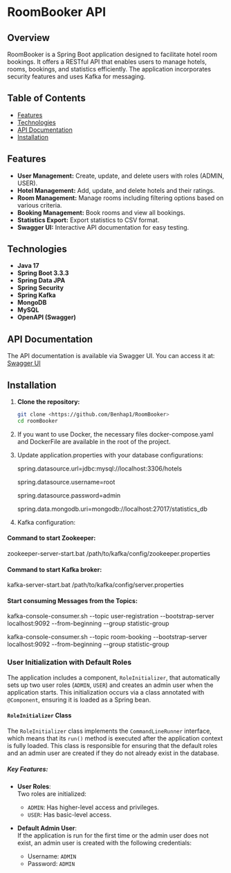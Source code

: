 # RoomBooker API

## Overview

RoomBooker is a Spring Boot application designed to facilitate hotel room bookings. It offers a RESTful API that enables users to manage hotels, rooms, bookings, and statistics efficiently. The application incorporates security features and uses Kafka for messaging.

## Table of Contents

- [Features](#features)
- [Technologies](#technologies)
- [API Documentation](#api-documentation)
- [Installation](#installation)


## Features

- **User Management:** Create, update, and delete users with roles (ADMIN, USER).
- **Hotel Management:** Add, update, and delete hotels and their ratings.
- **Room Management:** Manage rooms including filtering options based on various criteria.
- **Booking Management:** Book rooms and view all bookings.
- **Statistics Export:** Export statistics to CSV format.
- **Swagger UI:** Interactive API documentation for easy testing.

## Technologies

- **Java 17**
- **Spring Boot 3.3.3**
- **Spring Data JPA**
- **Spring Security**
- **Spring Kafka**
- **MongoDB**
- **MySQL**
- **OpenAPI (Swagger)**

## API Documentation

The API documentation is available via Swagger UI. You can access it at:
[Swagger UI](http://localhost:8080/swagger-ui/index.html)



## Installation

1. **Clone the repository:**
   ```bash
   git clone <https://github.com/Benhap1/RoomBooker>
   cd roomBooker

2. If you want to use Docker, the necessary files docker-compose.yaml and DockerFile are available in the root of the project.

3. Update application.properties with your database configurations:

    spring.datasource.url=jdbc:mysql://localhost:3306/hotels

    spring.datasource.username=root

    spring.datasource.password=admin

    spring.data.mongodb.uri=mongodb://localhost:27017/statistics_db

4. Kafka configuration:

#### Command to start Zookeeper:
    
zookeeper-server-start.bat /path/to/kafka/config/zookeeper.properties
    
#### Command to start Kafka broker:
    
kafka-server-start.bat /path/to/kafka/config/server.properties
    
#### Start consuming Messages from the Topics:
    
kafka-console-consumer.sh --topic user-registration --bootstrap-server localhost:9092 --from-beginning --group statistic-group
    
kafka-console-consumer.sh --topic room-booking --bootstrap-server localhost:9092 --from-beginning --group statistic-group



### User Initialization with Default Roles

The application includes a component, `RoleInitializer`, that automatically sets up two user roles (`ADMIN`, `USER`) and creates an admin user when the application starts. This initialization occurs via a class annotated with `@Component`, ensuring it is loaded as a Spring bean.

#### `RoleInitializer` Class

The `RoleInitializer` class implements the `CommandLineRunner` interface, which means that its `run()` method is executed after the application context is fully loaded. This class is responsible for ensuring that the default roles and an admin user are created if they do not already exist in the database.

##### Key Features:

- **User Roles**:  
  Two roles are initialized:
    - `ADMIN`: Has higher-level access and privileges.
    - `USER`: Has basic-level access.

- **Default Admin User**:  
  If the application is run for the first time or the admin user does not exist, an admin user is created with the following credentials:
    - Username: `ADMIN`
    - Password: `ADMIN`

    




